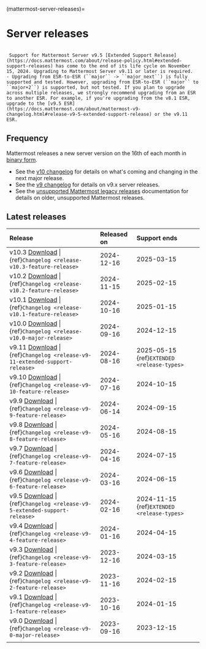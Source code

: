 (mattermost-server-releases)=
# Server releases

```{include} ../_static/badges/allplans-selfhosted.md
```

```{Important}
 Support for Mattermost Server v9.5 [Extended Support Release](https://docs.mattermost.com/about/release-policy.html#extended-support-releases) has come to the end of its life cycle on November 15, 2024. Upgrading to Mattermost Server v9.11 or later is required.
- Upgrading from ESR-to-ESR (``major`` -> ``major_next``) is fully supported and tested. However, upgrading from ESR-to-ESR (``major`` to ``major+2``) is supported, but not tested. If you plan to upgrade across multiple releases, we strongly recommend upgrading from an ESR to another ESR. For example, if you're upgrading from the v8.1 ESR, upgrade to the [v9.5 ESR](https://docs.mattermost.com/about/mattermost-v9-changelog.html#release-v9-5-extended-support-release) or the v9.11 ESR.
```

## Frequency
Mattermost releases a new server version on the 16th of each month in [binary form](https://docs.mattermost.com/upgrade/upgrading-mattermost-server.html). 
- See the [v10 changelog](https://docs.mattermost.com/about/mattermost-v10-changelog.html) for details on what's coming and changing in the next major release. 
- See the [v9 changelog](https://docs.mattermost.com/about/mattermost-v9-changelog.html) for details on v9.x server releases.
- See the [unsupported Mattermost legacy releases](https://docs.mattermost.com/about/unsupported-legacy-releases.html) documentation for details on older, unsupported  Mattermost releases.

## Latest releases

| **Release** | **Released on** | **Support ends** |
|:---|:---|:---|
| v10.3 [Download](https://releases.mattermost.com/10.3.1/mattermost-10.3.1-linux-amd64.tar.gz) \| {ref}`Changelog <release-v10.3-feature-release>` | 2024-12-16 | 2025-03-15 |
| v10.2 [Download](https://releases.mattermost.com/10.2.1/mattermost-10.2.1-linux-amd64.tar.gz) \| {ref}`Changelog <release-v10.2-feature-release>` | 2024-11-15 | 2025-02-15 |
| v10.1 [Download](https://releases.mattermost.com/10.1.6/mattermost-10.1.6-linux-amd64.tar.gz) \| {ref}`Changelog <release-v10.1-feature-release>` | 2024-10-16 | 2025-01-15 |
| v10.0 [Download](https://releases.mattermost.com/10.0.4/mattermost-10.0.4-linux-amd64.tar.gz) \| {ref}`Changelog <release-v10.0-major-release>` | 2024-09-16 | 2024-12-15 |
| v9.11 [Download](https://releases.mattermost.com/9.11.6/mattermost-9.11.6-linux-amd64.tar.gz) \| {ref}`Changelog <release-v9-11-extended-support-release>` | 2024-08-16 | 2025-05-15 {ref}`EXTENDED <release-types>` |
| v9.10 [Download](https://releases.mattermost.com/9.10.3/mattermost-9.10.3-linux-amd64.tar.gz) \| {ref}`Changelog <release-v9-10-feature-release>` | 2024-07-16 | 2024-10-15 |
| v9.9 [Download](https://releases.mattermost.com/9.9.3/mattermost-9.9.3-linux-amd64.tar.gz) \| {ref}`Changelog <release-v9-9-feature-release>` | 2024-06-14 | 2024-09-15 |
| v9.8 [Download](https://releases.mattermost.com/9.8.3/mattermost-9.8.3-linux-amd64.tar.gz) \| {ref}`Changelog <release-v9-8-feature-release>` | 2024-05-16 | 2024-08-15 |
| v9.7 [Download](https://releases.mattermost.com/9.7.6/mattermost-9.7.6-linux-amd64.tar.gz) \| {ref}`Changelog <release-v9-7-feature-release>` | 2024-04-16 | 2024-07-15 |
| v9.6 [Download](https://releases.mattermost.com/9.6.3/mattermost-9.6.3-linux-amd64.tar.gz) \| {ref}`Changelog <release-v9-6-feature-release>` | 2024-03-16 | 2024-06-15 |
| v9.5 [Download](https://releases.mattermost.com/9.5.13/mattermost-9.5.13-linux-amd64.tar.gz) \| {ref}`Changelog <release-v9-5-extended-support-release>` | 2024-02-16 | 2024-11-15 {ref}`EXTENDED <release-types>` |
| v9.4 [Download](https://releases.mattermost.com/9.4.5/mattermost-9.4.5-linux-amd64.tar.gz) \| {ref}`Changelog <release-v9-4-feature-release>` | 2024-01-16 | 2024-04-15 |
| v9.3 [Download](https://releases.mattermost.com/9.3.3/mattermost-9.3.3-linux-amd64.tar.gz) \| {ref}`Changelog <release-v9-3-feature-release>` | 2023-12-16 | 2024-03-15 |
| v9.2 [Download](https://releases.mattermost.com/9.2.6/mattermost-9.2.6-linux-amd64.tar.gz) \| {ref}`Changelog <release-v9-2-feature-release>` | 2023-11-16 | 2024-02-15 |
| v9.1 [Download](https://releases.mattermost.com/9.1.5/mattermost-9.1.5-linux-amd64.tar.gz) \| {ref}`Changelog <release-v9-1-feature-release>` | 2023-10-16 | 2024-01-15 |
| v9.0 [Download](https://releases.mattermost.com/9.0.5/mattermost-9.0.5-linux-amd64.tar.gz) \| {ref}`Changelog <release-v9-0-major-release>` | 2023-09-16 | 2023-12-15 |
|  |  |  |
